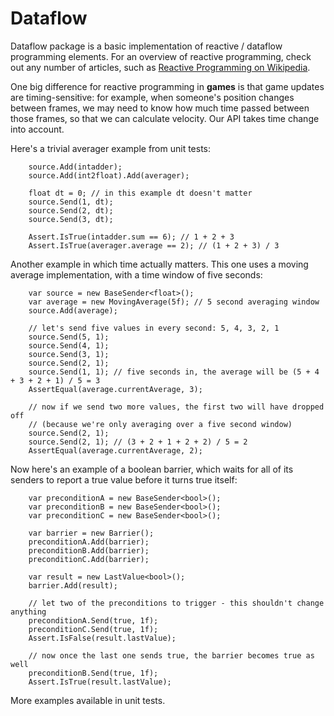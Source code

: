 Dataflow
========

Dataflow package is a basic implementation of reactive / dataflow programming elements. For an overview of reactive programming, check out any number of articles, such as [Reactive Programming on Wikipedia](http://en.wikipedia.org/wiki/Reactive_programming).

One big difference for reactive programming in **games** is that game updates are timing-sensitive: for example, when someone's position changes between frames, we may need to know how much time passed between those frames, so that we can calculate velocity. Our API takes time change into account.

Here's a trivial averager example from unit tests:

```lang=csharp
    source.Add(intadder);
    source.Add(int2float).Add(averager);

    float dt = 0; // in this example dt doesn't matter
    source.Send(1, dt);
    source.Send(2, dt);
    source.Send(3, dt);

    Assert.IsTrue(intadder.sum == 6); // 1 + 2 + 3
    Assert.IsTrue(averager.average == 2); // (1 + 2 + 3) / 3
```

Another example in which time actually matters. This one uses a moving average implementation, with a time window of five seconds:

```lang=csharp
    var source = new BaseSender<float>();
    var average = new MovingAverage(5f); // 5 second averaging window
    source.Add(average);

    // let's send five values in every second: 5, 4, 3, 2, 1
    source.Send(5, 1); 
    source.Send(4, 1); 
    source.Send(3, 1);
    source.Send(2, 1);
    source.Send(1, 1); // five seconds in, the average will be (5 + 4 + 3 + 2 + 1) / 5 = 3
    AssertEqual(average.currentAverage, 3); 

    // now if we send two more values, the first two will have dropped off 
    // (because we're only averaging over a five second window)
    source.Send(2, 1);
    source.Send(2, 1); // (3 + 2 + 1 + 2 + 2) / 5 = 2
    AssertEqual(average.currentAverage, 2);
```

Now here's an example of a boolean barrier, which waits for all of its senders to report a true value before it turns true itself:

```lang=csharp
    var preconditionA = new BaseSender<bool>();
    var preconditionB = new BaseSender<bool>();
    var preconditionC = new BaseSender<bool>();

    var barrier = new Barrier();
    preconditionA.Add(barrier);
    preconditionB.Add(barrier);
    preconditionC.Add(barrier);

    var result = new LastValue<bool>();
    barrier.Add(result);

    // let two of the preconditions to trigger - this shouldn't change anything
    preconditionA.Send(true, 1f);
    preconditionC.Send(true, 1f);
    Assert.IsFalse(result.lastValue);

    // now once the last one sends true, the barrier becomes true as well
    preconditionB.Send(true, 1f);
    Assert.IsTrue(result.lastValue);
```

More examples available in unit tests.



